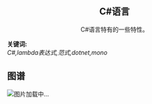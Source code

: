 <h2 align="center">C#语言</h2>
<p align="center">C#语言特有的一些特性。</p>

**关键词:**<br/>
*C#,lambda表达式,范式,dotnet,mono*

## 图谱
![图片加载中...](https://github.com/gonglei007/GameDevMind/blob/main/exports/2.3.C%23语言.png?raw=true)
